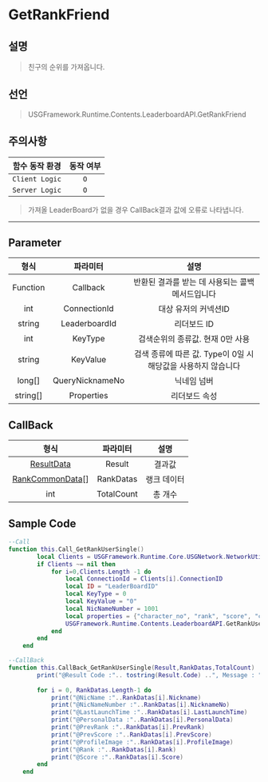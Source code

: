 # GetRankFriend

## 설명
> 친구의 순위를 가져옵니다.
## 선언
> USGFramework.Runtime.Contents.LeaderboardAPI.GetRankFriend
## 주의사항
|    **함수 동작 환경**    | **동작 여부** |
|:------------------:|:---------:|
| ```Client Logic``` |  ```O```  |
| ```Server Logic``` |  ```O```  |
> 가져올 LeaderBoard가 없을 경우 CallBack결과 값에 오류로 나타냅니다.
---


## Parameter
|  **형식**  |    **파라미터**     |                 **설명**                 |
|:--------:|:---------------:|:--------------------------------------:|
| Function |    Callback     |      반환된 결과를 받는 데 사용되는 콜백 메서드입니다       |
|   int    |  ConnectionId   |              대상 유저의 커넥션ID              |
|  string  |  LeaderboardId  |                리더보드 ID                 |
|   int    |     KeyType     |          검색순위의 종류값. 현재 0만 사용           |
|  string  |    KeyValue     | 검색 종류에 따른 값. Type이 0일 시 해당값을 사용하지 않습니다 |
|  long[]  | QueryNicknameNo |                 닉네임 넘버                 |
| string[] |   Properties    |                리더보드 속성                 |
## CallBack
|                **형식**                 |  **파라미터**  | **설명** |
|:-------------------------------------:|:----------:|:------:|
|      [ResultData](ResultData.md)      |   Result   |  	결과값  |
| [RankCommonData](RankCommonData.md)[] | RankDatas  | 랭크 데이터 |
|                  int                  | TotalCount |  총 개수  |


## Sample Code
```lua
--Call
function this.Call_GetRankUserSingle()
        local Clients = USGFramework.Runtime.Core.USGNetwork.NetworkUtility.GetAllClientsInfo()
        if Clients ~= nil then
            for i=0,Clients.Length -1 do
                local ConnectionId = Clients[i].ConnectionID
                local ID = "LeaderBoardID"
                local KeyType = 0
                local KeyValue = "0"
                local NicNameNumber = 1001
                local properties = {"character_no", "rank", "score", "character_name", "profile_image", "personal_data", "prev_rank", "prev_score", "last_launch_time", "last_privilege_status"}
                USGFramework.Runtime.Contents.LeaderboardAPI.GetRankUserSingle(this.CallBack_GetRankUserSingle,ConnectionId,ID,KeyType,KeyValue,NicNameNumber,properties)
            end
        end
    end
```

```lua
--CallBack
function this.CallBack_GetRankUserSingle(Result,RankDatas,TotalCount)
        print("@Result Code :".. tostring(Result.Code) ..", Message : "..tostring(Result.Message))
 
        for i = 0, RankDatas.Length-1 do
            print("@NicName :"..RankDatas[i].Nickname)
            print("@NicNameNumber :"..RankDatas[i].NicknameNo)
            print("@LastLaunchTime :"..RankDatas[i].LastLaunchTime)
            print("@PersonalData :"..RankDatas[i].PersonalData)
            print("@PrevRank :"..RankDatas[i].PrevRank)
            print("@PrevScore :"..RankDatas[i].PrevScore)
            print("@ProfileImage :"..RankDatas[i].ProfileImage)
            print("@Rank :"..RankDatas[i].Rank)
            print("@Score :"..RankDatas[i].Score)
        end
    end
```
